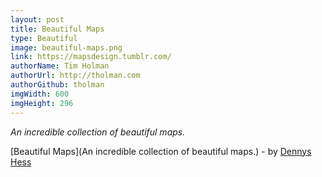 ```yaml
---
layout: post
title: Beautiful Maps
type: Beautiful
image: beautiful-maps.png
link: https://mapsdesign.tumblr.com/
authorName: Tim Holman
authorUrl: http://tholman.com
authorGithub: tholman
imgWidth: 600
imgHeight: 296
---
```


_An incredible collection of beautiful maps._

[Beautiful Maps](An incredible collection of beautiful maps.) - by [Dennys Hess](https://dribbble.com/dennyshess)
